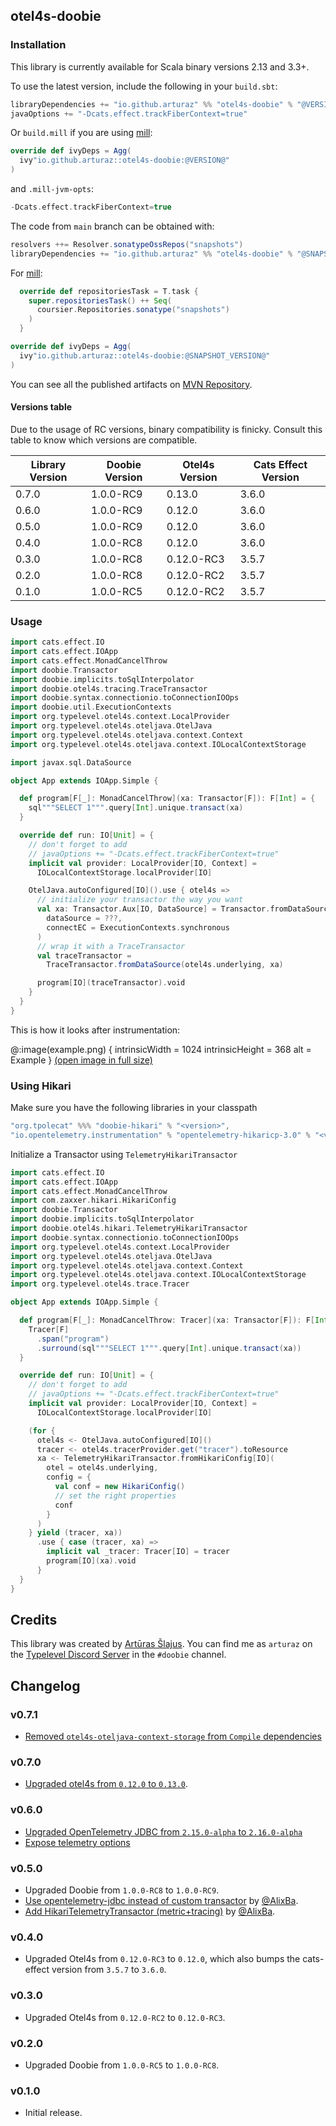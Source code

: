 ## otel4s-doobie

### Installation

This library is currently available for Scala binary versions 2.13 and 3.3+.

To use the latest version, include the following in your `build.sbt`:

```scala
libraryDependencies += "io.github.arturaz" %% "otel4s-doobie" % "@VERSION@"
javaOptions += "-Dcats.effect.trackFiberContext=true"
```

Or `build.mill` if you are using [mill](https://mill-build.com):

```scala
override def ivyDeps = Agg(
  ivy"io.github.arturaz::otel4s-doobie:@VERSION@"
)
```

and `.mill-jvm-opts`:
```scala
-Dcats.effect.trackFiberContext=true
```

The code from `main` branch can be obtained with:
```scala
resolvers ++= Resolver.sonatypeOssRepos("snapshots")
libraryDependencies += "io.github.arturaz" %% "otel4s-doobie" % "@SNAPSHOT_VERSION@"
```

For [mill](https://mill-build.com):
```scala
  override def repositoriesTask = T.task {
    super.repositoriesTask() ++ Seq(
      coursier.Repositories.sonatype("snapshots")
    )
  }

override def ivyDeps = Agg(
  ivy"io.github.arturaz::otel4s-doobie:@SNAPSHOT_VERSION@"
)
```

You can see all the published artifacts on
[MVN Repository](https://mvnrepository.com/artifact/io.github.arturaz/otel4s-doobie).

#### Versions table

Due to the usage of RC versions, binary compatibility is finicky. Consult this table to know which versions are compatible.

| Library Version | Doobie Version | Otel4s Version | Cats Effect Version |
|-----------------|----------------|----------------|---------------------|
| 0.7.0           | 1.0.0-RC9      | 0.13.0         | 3.6.0               |
| 0.6.0           | 1.0.0-RC9      | 0.12.0         | 3.6.0               |
| 0.5.0           | 1.0.0-RC9      | 0.12.0         | 3.6.0               |
| 0.4.0           | 1.0.0-RC8      | 0.12.0         | 3.6.0               |
| 0.3.0           | 1.0.0-RC8      | 0.12.0-RC3     | 3.5.7               |
| 0.2.0           | 1.0.0-RC8      | 0.12.0-RC2     | 3.5.7               |
| 0.1.0           | 1.0.0-RC5      | 0.12.0-RC2     | 3.5.7               |

### Usage

```scala
import cats.effect.IO
import cats.effect.IOApp
import cats.effect.MonadCancelThrow
import doobie.Transactor
import doobie.implicits.toSqlInterpolator
import doobie.otel4s.tracing.TraceTransactor
import doobie.syntax.connectionio.toConnectionIOOps
import doobie.util.ExecutionContexts
import org.typelevel.otel4s.context.LocalProvider
import org.typelevel.otel4s.oteljava.OtelJava
import org.typelevel.otel4s.oteljava.context.Context
import org.typelevel.otel4s.oteljava.context.IOLocalContextStorage

import javax.sql.DataSource

object App extends IOApp.Simple {

  def program[F[_]: MonadCancelThrow](xa: Transactor[F]): F[Int] = {
    sql"""SELECT 1""".query[Int].unique.transact(xa)
  }

  override def run: IO[Unit] = {
    // don't forget to add
    // javaOptions += "-Dcats.effect.trackFiberContext=true"
    implicit val provider: LocalProvider[IO, Context] =
      IOLocalContextStorage.localProvider[IO]

    OtelJava.autoConfigured[IO]().use { otel4s =>
      // initialize your transactor the way you want
      val xa: Transactor.Aux[IO, DataSource] = Transactor.fromDataSource[IO](
        dataSource = ???,
        connectEC = ExecutionContexts.synchronous
      )
      // wrap it with a TraceTransactor
      val traceTransactor =
        TraceTransactor.fromDataSource(otel4s.underlying, xa)

      program[IO](traceTransactor).void
    }
  }
}
```

This is how it looks after instrumentation:

@:image(example.png) {
  intrinsicWidth = 1024
  intrinsicHeight = 368
  alt = Example
}
[(open image in full size)](example.png)

### Using Hikari

Make sure you have the following libraries in your classpath
```scala
"org.tpolecat" %%% "doobie-hikari" % "<version>",
"io.opentelemetry.instrumentation" % "opentelemetry-hikaricp-3.0" % "<version>"
```

Initialize a Transactor using `TelemetryHikariTransactor`

```scala
import cats.effect.IO
import cats.effect.IOApp
import cats.effect.MonadCancelThrow
import com.zaxxer.hikari.HikariConfig
import doobie.Transactor
import doobie.implicits.toSqlInterpolator
import doobie.otel4s.hikari.TelemetryHikariTransactor
import doobie.syntax.connectionio.toConnectionIOOps
import org.typelevel.otel4s.context.LocalProvider
import org.typelevel.otel4s.oteljava.OtelJava
import org.typelevel.otel4s.oteljava.context.Context
import org.typelevel.otel4s.oteljava.context.IOLocalContextStorage
import org.typelevel.otel4s.trace.Tracer

object App extends IOApp.Simple {

  def program[F[_]: MonadCancelThrow: Tracer](xa: Transactor[F]): F[Int] = {
    Tracer[F]
      .span("program")
      .surround(sql"""SELECT 1""".query[Int].unique.transact(xa))
  }

  override def run: IO[Unit] = {
    // don't forget to add
    // javaOptions += "-Dcats.effect.trackFiberContext=true"
    implicit val provider: LocalProvider[IO, Context] =
      IOLocalContextStorage.localProvider[IO]

    (for {
      otel4s <- OtelJava.autoConfigured[IO]()
      tracer <- otel4s.tracerProvider.get("tracer").toResource
      xa <- TelemetryHikariTransactor.fromHikariConfig[IO](
        otel = otel4s.underlying,
        config = {
          val conf = new HikariConfig()
          // set the right properties
          conf
        }
      )
    } yield (tracer, xa))
      .use { case (tracer, xa) =>
        implicit val _tracer: Tracer[IO] = tracer
        program[IO](xa).void
      }
  }
}
```

## Credits

This library was created by [Artūras Šlajus](https://arturaz.net). You can find me as `arturaz` on the
[Typelevel Discord Server](https://discord.gg/XF3CXcMzqD) in the `#doobie` channel.

## Changelog

### v0.7.1

- [Removed `otel4s-oteljava-context-storage` from `Compile` dependencies](https://github.com/arturaz/otel4s-doobie/pull/11/)

### v0.7.0

- [Upgraded otel4s from `0.12.0` to `0.13.0`](https://github.com/arturaz/otel4s-doobie/pull/9).

### v0.6.0
- [Upgraded OpenTelemetry JDBC from `2.15.0-alpha` to `2.16.0-alpha`](https://github.com/arturaz/otel4s-doobie/pull/7)
- [Expose telemetry options](https://github.com/arturaz/otel4s-doobie/pull/7)

### v0.5.0

- Upgraded Doobie from `1.0.0-RC8` to `1.0.0-RC9`.
- [Use opentelemetry-jdbc instead of custom transactor](https://github.com/arturaz/otel4s-doobie/pull/5)
  by [@AlixBa](https://github.com/AlixBa).
- [Add HikariTelemetryTransactor (metric+tracing)](https://github.com/arturaz/otel4s-doobie/pull/6)
  by [@AlixBa](https://github.com/AlixBa).

### v0.4.0

- Upgraded Otel4s from `0.12.0-RC3` to `0.12.0`, which also bumps the cats-effect version from `3.5.7`
  to `3.6.0`.

### v0.3.0

- Upgraded Otel4s from `0.12.0-RC2` to `0.12.0-RC3`.

### v0.2.0

- Upgraded Doobie from `1.0.0-RC5` to `1.0.0-RC8`.

### v0.1.0

- Initial release.
